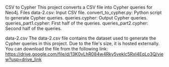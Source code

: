 CSV to Cypher This project converts a CSV file into Cypher queries for Neo4j. 
Files 
data-2.csv: Input CSV file. convert_to_cypher.py: Python script to generate Cypher queries. queries.cypher: Output Cypher queries. queries_part1.cypher: First half of the queries. queries_part2.cypher: Second half of the queries.

data-2.csv 
The data-2.csv file contains the dataset used to generate the Cypher queries in this project. Due to the file's size, it is hosted externally. You can download the file from the following link: https://drive.google.com/file/d/13K0vLhR084w4Rky5veklc5RxI4EqLo3Q/view?usp=drive_link
